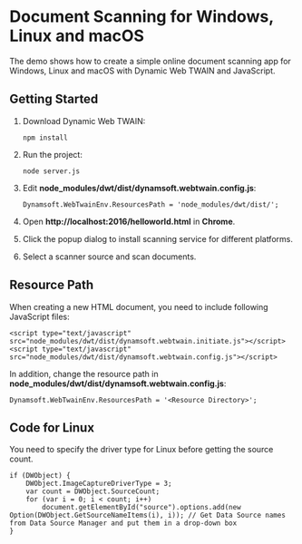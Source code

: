 # Document Scanning for Windows, Linux and macOS
The demo shows how to create a simple online document scanning app for Windows, Linux and macOS with Dynamic Web TWAIN and JavaScript.

## Getting Started
1. Download Dynamic Web TWAIN:

    ```
    npm install
    ```
2. Run the project:

    ```
    node server.js
    ```
3. Edit **node_modules/dwt/dist/dynamsoft.webtwain.config.js**:
 
    ```
    Dynamsoft.WebTwainEnv.ResourcesPath = 'node_modules/dwt/dist/';
    ```
4. Open **http://localhost:2016/helloworld.html** in **Chrome**.
5. Click the popup dialog to install scanning service for different platforms.
6. Select a scanner source and scan documents.


## Resource Path
When creating a new HTML document, you need to include following JavaScript files:

```
<script type="text/javascript" src="node_modules/dwt/dist/dynamsoft.webtwain.initiate.js"></script>
<script type="text/javascript" src="node_modules/dwt/dist/dynamsoft.webtwain.config.js"></script>
```
In addition, change the resource path in **node_modules/dwt/dist/dynamsoft.webtwain.config.js**:

```
Dynamsoft.WebTwainEnv.ResourcesPath = '<Resource Directory>';
```

## Code for Linux
You need to specify the driver type for Linux before getting the source count.

```
if (DWObject) {
    DWObject.ImageCaptureDriverType = 3;
    var count = DWObject.SourceCount;
    for (var i = 0; i < count; i++)
        document.getElementById("source").options.add(new Option(DWObject.GetSourceNameItems(i), i)); // Get Data Source names from Data Source Manager and put them in a drop-down box
}
```
